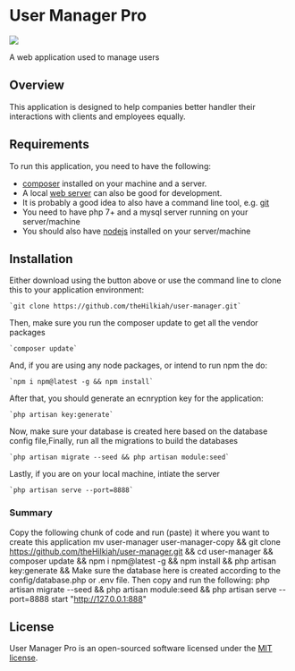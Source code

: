 # User Manager Pro

<p style="text-center">
<img src="//placehold.it/128X128?text=UsrMgrPro">
</p>

A web application used to manage users

## Overview
This application is designed to help companies better handler their interactions with clients and employees equally.

## Requirements
To run this application, you need to have the following: 
 - [composer](https://getcomposer.org/download/) installed on your machine and a server. 
 - A local [web server](http://www.wampserver.com/en/) can also be good for development. 
 - It is probably a good idea to also have a command line tool, e.g. [git](https://git-scm.com/)
 - You need to have php 7+ and a mysql server running on your server/machine
 - You should also have [nodejs](https://nodejs.org/en/download/) installed on your server/machine

## Installation

Either download using the button above or use the command line to clone this to your application environment:

    `git clone https://github.com/theHilkiah/user-manager.git`

Then, make sure you run the composer update to get all the vendor packages

    `composer update`

And, if you are using any node packages, or intend to run npm the do:

    `npm i npm@latest -g && npm install`

After that, you should generate an ecnryption key for the application:

    `php artisan key:generate`

Now, make sure your database is created here based on the database config file,Finally, run all the migrations to build the databases

    `php artisan migrate --seed && php artisan module:seed`

Lastly, if you are on your local machine, intiate the server

    `php artisan serve --port=8888`

### Summary
Copy the following chunk of code and run (paste) it where you want to create this application
    mv user-manager user-manager-copy &&
    git clone https://github.com/theHilkiah/user-manager.git &&
    cd user-manager &&
    composer update &&
    npm i npm@latest -g && npm install &&
    php artisan key:generate &&
Make sure the database here is created according to the config/database.php or .env file. Then copy and run the following:
    php artisan migrate --seed && php artisan module:seed &&
    php artisan serve --port=8888
    start "http://127.0.0.1:888"
    
## License
User Manager Pro is an open-sourced software licensed under the [MIT license](https://opensource.org/licenses/MIT).
